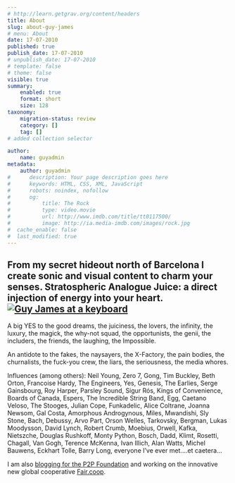 ```yaml
---
# http://learn.getgrav.org/content/headers
title: About
slug: about-guy-james
# menu: About
date: 17-07-2010
published: true
publish_date: 17-07-2010
# unpublish_date: 17-07-2010
# template: false
# theme: false
visible: true
summary:
    enabled: true
    format: short
    size: 128
taxonomy:
    migration-status: review
    category: []
    tag: []
# added collection selector

author:
    name: guyadmin
metadata:
    author: guyadmin
#      description: Your page description goes here
#      keywords: HTML, CSS, XML, JavaScript
#      robots: noindex, nofollow
#      og:
#          title: The Rock
#          type: video.movie
#          url: http://www.imdb.com/title/tt0117500/
#          image: http://ia.media-imdb.com/images/rock.jpg
#  cache_enable: false
#  last_modified: true
---
```


## From my secret hideout north of Barcelona I create sonic and visual content to charm your senses. Stratospheric Analogue Juice: a direct injection of energy into your heart.[![Guy James at a keyboard](https://2018.guyjames.com/wp-content/uploads/2010/07/20121211_203638-233x300.jpg)](https://2018.guyjames.com/wp-content/uploads/2010/07/20121211_203638.jpg)

A big YES to the good dreams, the juiciness, the lovers, the infinity, the luxury, the magick, the why-not squad, the opportunists, the genii, the includers, the friends, the laughing, the Impossible.

An antidote to the fakes, the naysayers, the X-Factory, the pain bodies, the churnalists, the fuck-you crew, the liars, the seriousness, the media whores.

Influences (among others): Neil Young, Zero 7, Gong, Tim Buckley, Beth Orton, Francoise Hardy, The Engineers, Yes, Genesis, The Earlies, Serge Gainsbourg, Roy Harper, Parsley Sound, Sigur Rós, Kings of Convenience, Boards of Canada, Espers, The Incredible String Band, Egg, Caetano Veloso, The Stooges, Julian Cope, Funkadelic, Alice Coltrane, Joanna Newsom, Gal Costa, Amorphous Androgynous, Miles, Mwandishi, Sly Stone, Bach, Debussy, Arvo Part, Orson Welles, Tarkovsky, Bergman, Lukas Moodysson, David Lynch, Robert Crumb, Moebius, Orwell, Kafka, Nietszche, Douglas Rushkoff, Monty Python, Bosch, Dadd, Klimt, Rosetti, Chagall, Van Gogh, Terence McKenna, Ivan Illich, Alan Watts, Michel Bauwens, Eckhart Tolle, Barry Long, everyone I’ve ever met….et caetera…

I am also [blogging for the P2P Foundation](http://blog.p2pfoundation.net "P2P Foundation Blog") and working on the innovative new global cooperative [Fair.coop](https://fair.coop "fair.coop").
